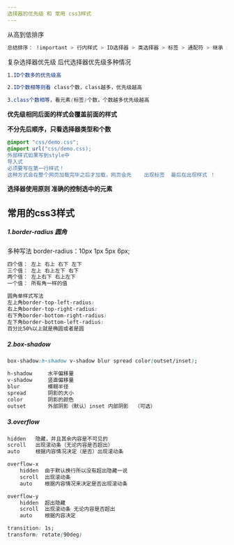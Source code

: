 ```yaml
---
选择器的优先级 和 常用 css3样式
---
```


从高到低排序

```css
总结排序： !important > 行内样式 > ID选择器 > 类选择器 > 标签 > 通配符 > 继承 > 浏览器默认属性
```

复杂选择器优先级  后代选择器优先级多种情况

```css
1.ID个数多的优先级高

2.ID个数相等则看 class个数，class越多，优先级越高

3.class个数相等，看元素(标签)个数，个数越多优先级越高
```

**优先级相同后面的样式会覆盖前面的样式**

**不分先后顺序，只看选择器类型和个数**

```css
@import "css/demo.css";
@import url("css/demo.css);
外部样式如果写到style中
导入式
必须要写在第一行样式！
这种方式会在整个网页加载完毕之后才加载，网页会先    出现标签  最后在出现样式 ！
```

**选择器使用原则 准确的控制选中的元素**

## 常用的css3样式

##### 1.border-radius 圆角

多种写法    border-radius：10px 1px 5px 6px;

```css
四个值： 左上 右上 右下 左下
三个值： 左上 右上左下 右下 
两个值： 左上右下 右上左下 
一个值： 所有角一样的值
```

```css
圆角单样式写法
左上角border-top-left-radius: 
右上角border-top-right-radius: 
右下角border-bottom-right-radius: 
左下角border-bottom-left-radius:
百分比50%以上就是椭圆或者是圆
```

##### 2.box-shadow

```css
box-shadow:h-shadow v-shadow blur spread color(outset/inset);

h-shadow     水平偏移量
v-shadow     竖直偏移量
blur         模糊半径
spread       阴影的大小
color        阴影的颜色
outset       外部阴影（默认）inset 内部阴影  （可选）
```

##### 3.overflow

```css
hidden   隐藏，并且其余内容是不可见的
scroll   出现滚动条（无论内容是否超出）
auto     根据内容情况决定（是否）出现滚动条

overflow-x 
    hidden  由于默认换行所以没有超出隐藏一说
    scroll  出现滚动条
    auto    根据内容情况来决定是否出现滚动条

overflow-y
    hidden  超出隐藏
    scroll  出现滚动条 无论内容是否超出
    auto    根据内容决定

transition: 1s;                                                     
transform: rotate(90deg)
```